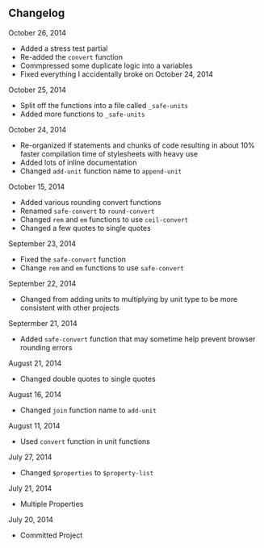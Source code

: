 ## Changelog

October 26, 2014
+ Added a stress test partial
+ Re-added the `convert` function
+ Commpressed some duplicate logic into a variables
+ Fixed everything I accidentally broke on October 24, 2014

October 25, 2014
+ Split off the functions into a file called `_safe-units`
+ Added more functions to `_safe-units`

October 24, 2014
+ Re-organized if statements and chunks of code resulting in about 10% faster compilation time of stylesheets with heavy use
+ Added lots of inline documentation
+ Changed `add-unit` function name to `append-unit`

October 15, 2014
+ Added various rounding convert functions
+ Renamed `safe-convert` to `round-convert`
+ Changed `rem` and `em` functions to use `ceil-convert`
+ Changed a few quotes to single quotes

September 23, 2014
+ Fixed the `safe-convert` function
+ Change `rem` and `em` functions to use `safe-convert`

September 22, 2014
+ Changed from adding units to multiplying by unit type to be more consistent with other projects

Septermber 21, 2014
+ Added `safe-convert` function that may sometime help prevent browser rounding errors

August 21, 2014
+ Changed double quotes to single quotes

August 16, 2014
+ Changed `join` function name to `add-unit`

August 11, 2014
+ Used `convert` function in unit functions

July 27, 2014
+ Changed `$properties` to `$property-list`

July 21, 2014
+ Multiple Properties

July 20, 2014
+ Committed Project
